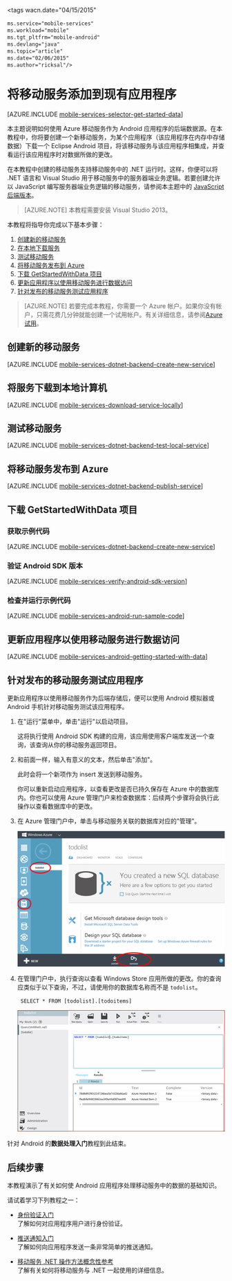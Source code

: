 <properties 
	pageTitle="数据处理入门 (Android) | 移动开发人员中心" 
	description="了解如何开始使用移动服务来利用 Android 应用程序中的数据。" 
	services="mobile-services" 
	documentationCenter="android" 
	authors="RickSaling" 
	manager="dwrede" 
	editor=""/>

<tags 
wacn.date="04/15/2015"

	ms.service="mobile-services" 
	ms.workload="mobile" 
	ms.tgt_pltfrm="mobile-android" 
	ms.devlang="java" 
	ms.topic="article" 
	ms.date="02/06/2015" 
	ms.author="ricksal"/>

# 将移动服务添加到现有应用程序

[AZURE.INCLUDE [mobile-services-selector-get-started-data](../includes/mobile-services-selector-get-started-data-EC.md)]

本主题说明如何使用 Azure 移动服务作为 Android 应用程序的后端数据源。在本教程中，你将要创建一个新移动服务，为某个应用程序（该应用程序在内存中存储数据）下载一个 Eclipse Android 项目，将该移动服务与该应用程序相集成，并查看运行该应用程序时对数据所做的更改。

在本教程中创建的移动服务支持移动服务中的 .NET 运行时。这样，你便可以将 .NET 语言和 Visual Studio 用于移动服务中的服务器端业务逻辑。若要创建允许以 JavaScript 编写服务器端业务逻辑的移动服务，请参阅本主题中的 [JavaScript 后端版本]。

> [AZURE.NOTE] 本教程需要安装 Visual Studio 2013。

本教程将指导你完成以下基本步骤：


1. [创建新的移动服务]
2. [在本地下载服务]
3. [测试移动服务]
4. [将移动服务发布到 Azure]
5. [下载 GetStartedWithData 项目]
4. [更新应用程序以使用移动服务进行数据访问]
5. [针对发布的移动服务测试应用程序]


> [AZURE.NOTE] 若要完成本教程，你需要一个 Azure 帐户。如果你没有帐户，只需花费几分钟就能创建一个试用帐户。有关详细信息，请参阅[Azure 试用](/pricing/1rmb-trial/)。 


<h2><a name="create-service"></a>创建新的移动服务</h2>

[AZURE.INCLUDE [mobile-services-dotnet-backend-create-new-service](../includes/mobile-services-dotnet-backend-create-new-service.md)]


<h2><a name="download-the-service"></a>将服务下载到本地计算机</h2>

[AZURE.INCLUDE [mobile-services-download-service-locally](../includes/mobile-services-download-service-locally.md)]

<h2><a name="test-the-service"></a>测试移动服务</h2>

[AZURE.INCLUDE [mobile-services-dotnet-backend-test-local-service](../includes/mobile-services-dotnet-backend-test-local-service.md)]

<h2><a name="publish-the-service"></a>将移动服务发布到 Azure</h2>

[AZURE.INCLUDE [mobile-services-dotnet-backend-publish-service](../includes/mobile-services-dotnet-backend-publish-service.md)]

<h2><a name="download-app"></a>下载 GetStartedWithData 项目</h2>

### 获取示例代码

[AZURE.INCLUDE [mobile-services-dotnet-backend-create-new-service](../includes/download-android-sample-code-EC.md)]

### 验证 Android SDK 版本

[AZURE.INCLUDE [mobile-services-verify-android-sdk-version](../includes/mobile-services-verify-android-sdk-version-EC.md)]


### 检查并运行示例代码

[AZURE.INCLUDE [mobile-services-android-run-sample-code](../includes/mobile-services-android-run-sample-code-EC.md)]

<h2><a name="update-app"></a>更新应用程序以使用移动服务进行数据访问</h2>

[AZURE.INCLUDE [mobile-services-android-getting-started-with-data](../includes/mobile-services-android-getting-started-with-data-EC.md)]

<h2><a name="test-app"></a>针对发布的移动服务测试应用程序</h2>


更新应用程序以使用移动服务作为后端存储后，便可以使用 Android 模拟器或 Android 手机针对移动服务测试该应用程序。

1. 在"运行"菜单中，单击"运行"以启动项目。

	这将执行使用 Android SDK 构建的应用，该应用使用客户端库发送一个查询，该查询从你的移动服务返回项目。

5. 和前面一样，输入有意义的文本，然后单击"添加"。

   	此时会将一个新项作为 insert 发送到移动服务。

    你可以重新启动应用程序，以查看更改是否已持久保存在 Azure 中的数据库内。你也可以使用 Azure 管理门户来检查数据库：后续两个步骤将会执行此操作以查看数据库中的更改。


4. 在 Azure 管理门户中，单击与移动服务关联的数据库对应的"管理"。

    ![](./media/mobile-services-dotnet-backend-android-get-started-data/manage-sql-azure-database.png)

5. 在管理门户中，执行查询以查看 Windows Store 应用所做的更改。你的查询应类似于以下查询，不过，请使用你的数据库名称而不是 `todolist`。

        SELECT * FROM [todolist].[todoitems]

    ![](./media/mobile-services-dotnet-backend-android-get-started-data/sql-azure-query.png)

针对 Android 的**数据处理入门**教程到此结束。



## <a name="next-steps"> </a>后续步骤

本教程演示了有关如何使 Android 应用程序处理移动服务中的数据的基础知识。 

<!--Next, consider completing one of the following tutorials that is based on the GetStartedWithData app that you created in this tutorial:

* [Validate and modify data with scripts]
  <br/>Learn more about using server scripts in Mobile Services to validate and change data sent from your app.

* [Refine queries with paging]
  <br/>Learn how to use paging in queries to control the amount of data handled in a single request.

Once you have completed the data series, try
-->

请试着学习下列教程之一：

* [身份验证入门]
  <br/>了解如何对应用程序用户进行身份验证。

* [推送通知入门]
  <br/>了解如何向应用程序发送一条非常简单的推送通知。

* [移动服务 .NET 操作方法概念性参考]
  <br/>了解有关如何将移动服务与 .NET 一起使用的详细信息。
  
<!-- Anchors. -->

[创建新的移动服务]: #create-service
[在本地下载服务]: #download-the-service-locally
[测试移动服务]: #test-the-service
[下载 GetStartedWithData 项目]: #download-app
[更新应用程序以使用移动服务进行数据访问]: #update-app
[针对本地托管的服务测试 Android 应用程序]: #test-locally-hosted
[将移动服务发布到 Azure]: #publish-mobile-service
[针对 Azure 中托管的服务测试 Android 应用程序]: #test-azure-hosted
[针对发布的移动服务测试应用程序]: #test-app
[后续步骤]:#next-steps

<!-- Images. -->
[0]: ./media/mobile-services-dotnet-backend-windows-store-dotnet-get-started-data/app-view.png
[1]: ./media/mobile-services-dotnet-backend-windows-store-dotnet-get-started-data/mobile-data-sample-download-dotnet-vs13.png
[2]: ./media/mobile-services-dotnet-backend-windows-store-dotnet-get-started-data/mobile-service-overview-page.png
[3]: ./media/mobile-services-dotnet-backend-windows-store-dotnet-get-started-data/download-service-project.png
[4]: ./media/mobile-services-dotnet-backend-windows-store-dotnet-get-started-data/add-service-project-to-solution.png
[5]: ./media/mobile-services-dotnet-backend-windows-store-dotnet-get-started-data/download-publishing-profile.png
[6]: ./media/mobile-services-dotnet-backend-windows-store-dotnet-get-started-data/add-existing-project-dialog.png
[7]: ./media/mobile-services-dotnet-backend-windows-store-dotnet-get-started-data/vs-manage-nuget-packages.png
[8]: ./media/mobile-services-dotnet-backend-windows-store-dotnet-get-started-data/manage-nuget-packages.png
[9]: ./media/mobile-services-dotnet-backend-windows-store-dotnet-get-started-data/copy-mobileserviceclient-snippet.png
[10]: ./media/mobile-services-dotnet-backend-windows-store-dotnet-get-started-data/vs-pasted-mobileserviceclient.png
[11]: ./media/mobile-services-dotnet-backend-windows-store-dotnet-get-started-data/vs-build-solution.png
[12]: ./media/mobile-services-dotnet-backend-windows-store-dotnet-get-started-data/vs-run-solution.png
[13]: ./media/mobile-services-dotnet-backend-windows-store-dotnet-get-started-data/new-local-todoitem.png
[14]: ./media/mobile-services-dotnet-backend-windows-store-dotnet-get-started-data/vs-show-local-table-data.png
[15]: ./media/mobile-services-dotnet-backend-windows-store-dotnet-get-started-data/local-item-checked.png
[16]: ./media/mobile-services-dotnet-backend-windows-store-dotnet-get-started-data/azure-items.png
[17]: ./media/mobile-services-dotnet-backend-windows-store-dotnet-get-started-data/manage-sql-azure-database.png
[18]: ./media/mobile-services-dotnet-backend-windows-store-dotnet-get-started-data/sql-azure-query.png

[20]: ./media/mobile-services-dotnet-backend-windows-store-dotnet-get-started-data/vs-build-service-project.png
[21]: ./media/mobile-services-dotnet-backend-windows-store-dotnet-get-started-data/vs-start-debug-service-project.png
[22]: ./media/mobile-services-dotnet-backend-windows-store-dotnet-get-started-data/service-welcome-page.png
[23]: ./media/mobile-services-dotnet-backend-windows-store-dotnet-get-started-data/iis-express-tray.png

[26]: ./media/mobile-services-dotnet-backend-windows-store-dotnet-get-started-data/copy-service-and-packages-folder.png


<!-- URLs. -->
[使用脚本验证和修改数据]: /develop/mobile/tutorials/validate-modify-and-augment-data-dotnet
[使用分页优化查询]: /develop/mobile/tutorials/add-paging-to-data-dotnet
[移动服务入门]: /documentation/articles/mobile-services-dotnet-backend-windows-store-dotnet-get-started/
[身份验证入门]: /develop/mobile/tutorials/get-started-with-users-android
[推送通知入门]: /develop/mobile/tutorials/get-started-with-push-android
[JavaScript 和 HTML]: /develop/mobile/tutorials/get-started-with-data-js
[JavaScript 后端版本]: /develop/mobile/tutorials/get-started-with-data-android

[Azure 管理门户]: https://manage.windowsazure.cn/
[管理门户]: https://manage.windowsazure.cn/
[移动服务 SDK]: https://zumo.blob.core.windows.net/sdk/azuresdk-win8-v0.2.5.msi
[开发人员代码示例站点]:  http://code.msdn.microsoft.com/Connect-to-Windows-Azure-3a8fc1ee
[移动服务 .NET 操作方法概念性参考]: /develop/mobile/how-to-guides/work-with-net-client-library
[MobileServiceClient 类]: https://msdn.microsoft.com/zh-cn/library/windowsazure/microsoft.windowsazure.mobileservices.mobileserviceclient.aspx
[移动服务 .NET 操作方法概念性参考]: /documentation/articles/mobile-services-windows-dotnet-how-to-use-client-library  

<!--HONumber=50-->
